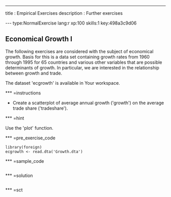 ---
title       : Empirical Exercises
description : Further exercises


--- type:NormalExercise lang:r xp:100 skills:1 key:498a3c9d06
## Economical Growth I

The following exercises are considered with the subject of economical growth. Basis for this is a data set containing growth rates from 1960 through 1995 for 65 countries and various other variables that are possible determinants of growth. In particular, we are interested in the relationship between growth and trade. 

The dataset 'ecgrowth' is available in Your workspace.

*** =instructions

- Create a scatterplot of average annual growth ('growth') on the average trade share ('tradeshare').

*** =hint

Use the 'plot' function.

*** =pre_exercise_code
```{r}
library(foreign)
ecgrowth <- read.dta('Growth.dta')
```

*** =sample_code
```{r}

```

*** =solution
```{r}

```

*** =sct
```{r}

```
